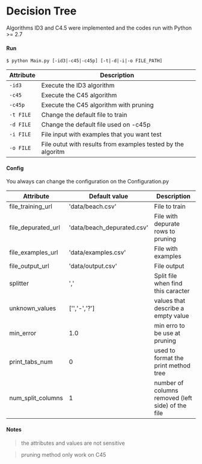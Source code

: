 # Decision Tree
    
Algorithms ID3 and C4.5 were implemented and the codes run with Python >= 2.7

#### Run

`$ python Main.py [-id3|-c45|-c45p] [-t|-d|-i|-o FILE_PATH]`

Attribute | Description
--------- | -----------
`-id3`    | Execute the ID3 algorithm
`-c45`    | Execute the C45 algorithm
`-c45p`   | Execute the C45 algorithm with pruning
`-t FILE` | Change the default file to train
`-d FILE` | Change the default file used on -c45p
`-i FILE` | File input with examples that you want test
`-o FILE` | File outut with results from examples tested by the algoritm

#### Config

You always can change the configuration on the Configuration.py


Attribute         | Default value             | Description
----------------- | ------------------------- | -------------
file_training_url | 'data/beach.csv'          | File to train
file_depurated_url| 'data/beach_depurated.csv'| File with depurate rows to pruning
file_examples_url | 'data/examples.csv'       | File with examples
file_output_url   | 'data/output.csv'         | File output
splitter          | ','                       | Split file when find this caracter
unknown_values    | ['','-','?']              | values that describe a empty value
min_error         | 1.0                       | min erro to be use at pruning
print_tabs_num    | 0                         | used to format the print method tree
num_split_columns | 1                         | number of columns removed (left side) of the file

#### Notes

> the attributes and values are not sensitive

> pruning method only work on C45
